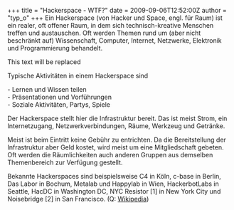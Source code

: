 +++
title = "Hackerspace - WTF?"
date = 2009-09-06T12:52:00Z
author = "typ_o"
+++
Ein Hackerspace (von Hacker und Space, engl. für Raum) ist ein realer,
oft offener Raum, in dem sich technisch-kreative Menschen treffen und
austauschen. Oft werden Themen rund um (aber nicht beschränkt auf)
Wissenschaft, Computer, Internet, Netzwerke, Elektronik und
Programmierung behandelt.  

  

<div id="mediaspace">

This text will be replaced

</div>

  

  
Typische Aktivitäten in einem Hackerspace sind  
  
\- Lernen und Wissen teilen  
\- Präsentationen und Vorführungen  
\- Soziale Aktivitäten, Partys, Spiele  
  
Der Hackerspace stellt hier die Infrastruktur bereit. Das ist meist
Strom, ein Internetzugang, Netzwerkverbindungen, Räume, Werkzeug und
Getränke.  
  
Meist ist beim Eintritt keine Gebühr zu entrichten. Da die
Bereitstellung der Infrastruktur aber Geld kostet, wird meist um eine
Mitgliedschaft gebeten. Oft werden die Räumlichkeiten auch anderen
Gruppen aus demselben Themenbereich zur Verfügung gestellt.  
  
Bekannte Hackerspaces sind beispielsweise C4 in Köln, c-base in Berlin,
Das Labor in Bochum, Metalab und Happylab in Wien, HackerbotLabs in
Seattle, HacDC in Washington DC, NYC Resistor \[1\] in New York City und
Noisebridge \[2\] in San Francisco. (Q:
[Wikipedia](http://de.wikipedia.org/wiki/Hackerspace))
